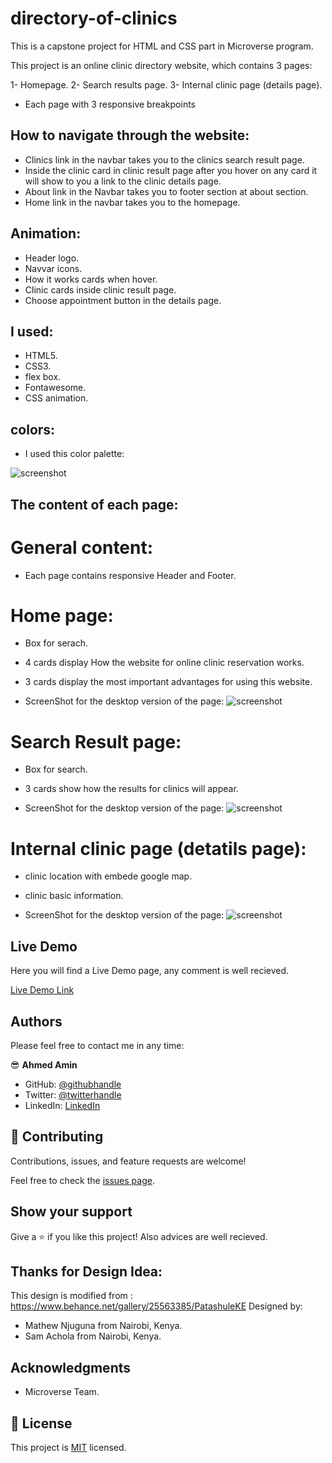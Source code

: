 # directory-of-clinics

This is a capstone project for HTML and CSS part in Microverse program.

This project is an online clinic directory website, which contains 3 pages:

1- Homepage.
2- Search results page.
3- Internal clinic page (details page).

- Each page with 3 responsive breakpoints

## How to navigate through the website:

- Clinics link in the navbar takes you to the clinics search result page.
- Inside the clinic card in clinic result page after you hover on any card it will show to you a link to the clinic details page.
- About link in the Navbar takes you to footer section at about section.
- Home link in the navbar takes you to the homepage.

## Animation:

- Header logo.
- Navvar icons.
- How it works cards when hover.
- Clinic cards inside clinic result page.
- Choose appointment button in the details page.

## I used:

- HTML5.
- CSS3.
- flex box.
- Fontawesome.
- CSS animation.

## colors:

- I used this color palette:

![screenshot](./images/clinics-Colors.png)

## The content of each page:

# General content:

- Each page contains responsive Header and Footer.

# Home page:

- Box for serach.
- 4 cards display How the website for online clinic reservation works.
- 3 cards display the most important advantages for using this website.

- ScreenShot for the desktop version of the page:
  ![screenshot](./images/desktop-homepage-screen.png)

# Search Result page:

- Box for search.
- 3 cards show how the results for clinics will appear.

- ScreenShot for the desktop version of the page:
  ![screenshot](./images/desktop-searchresult-screen.png)

# Internal clinic page (detatils page):

- clinic location with embede google map.
- clinic basic information.

- ScreenShot for the desktop version of the page:
  ![screenshot](./images/desktop-clinicdetail-screen.png)

## Live Demo

Here you will find a Live Demo page, any comment is well recieved.

[Live Demo Link](https://raw.githack.com/AhmedAmin90/directory-of-clinics/project/index.html)

## Authors

Please feel free to contact me in any time:

😎 **Ahmed Amin**

- GitHub: [@githubhandle](https://github.com/AhmedAmin90)
- Twitter: [@twitterhandle](https://twitter.com/AhmedAmin12383)
- LinkedIn: [LinkedIn](https://www.linkedin.com/in/ahmed-amin-quality/)

## 🤝 Contributing

Contributions, issues, and feature requests are welcome!

Feel free to check the [issues page](https://github.com/AhmedAmin90/directory-of-clinics/issues).

## Show your support

Give a ⭐️ if you like this project!
Also advices are well recieved.

## Thanks for Design Idea:

This design is modified from : https://www.behance.net/gallery/25563385/PatashuleKE
Designed by:

- Mathew Njuguna from Nairobi, Kenya.
- Sam Achola from Nairobi, Kenya.

## Acknowledgments

- Microverse Team.

## 📝 License

This project is [MIT](LICENSE.md) licensed.
